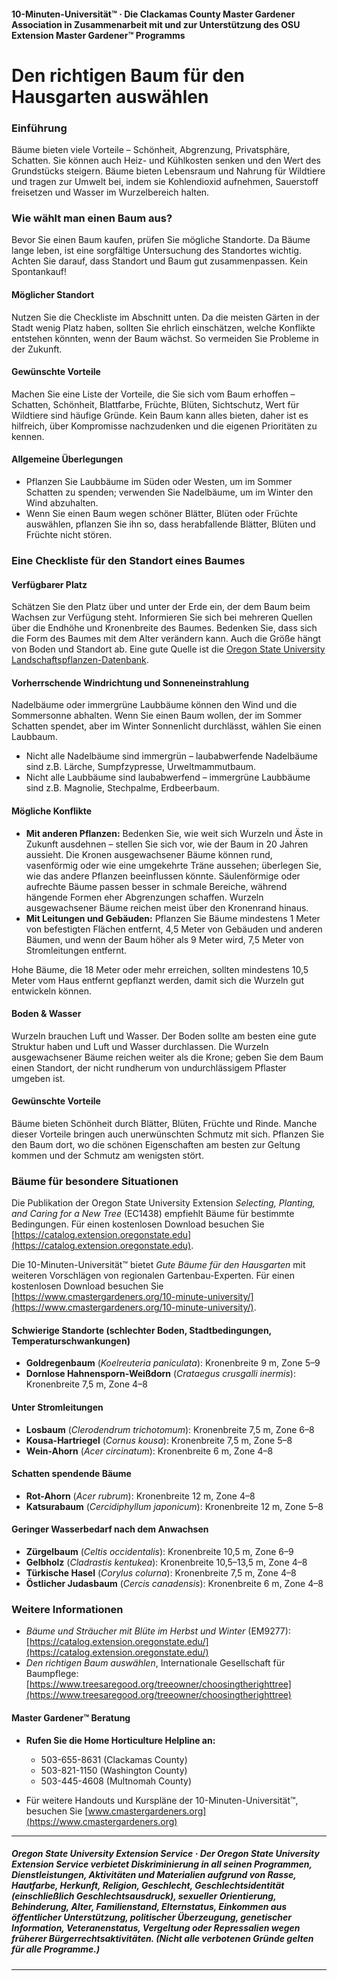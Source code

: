 #### 10-Minuten-Universität™ · Die Clackamas County Master Gardener Association in Zusammenarbeit mit und zur Unterstützung des OSU Extension Master Gardener™ Programms

# Den richtigen Baum für den Hausgarten auswählen

### Einführung

Bäume bieten viele Vorteile – Schönheit, Abgrenzung, Privatsphäre, Schatten. Sie können auch Heiz- und Kühlkosten senken und den Wert des Grundstücks steigern. Bäume bieten Lebensraum und Nahrung für Wildtiere und tragen zur Umwelt bei, indem sie Kohlendioxid aufnehmen, Sauerstoff freisetzen und Wasser im Wurzelbereich halten.

### Wie wählt man einen Baum aus?

Bevor Sie einen Baum kaufen, prüfen Sie mögliche Standorte. Da Bäume lange leben, ist eine sorgfältige Untersuchung des Standortes wichtig. Achten Sie darauf, dass Standort und Baum gut zusammenpassen. Kein Spontankauf!

#### Möglicher Standort

Nutzen Sie die Checkliste im Abschnitt unten. Da die meisten Gärten in der Stadt wenig Platz haben, sollten Sie ehrlich einschätzen, welche Konflikte entstehen könnten, wenn der Baum wächst. So vermeiden Sie Probleme in der Zukunft.

#### Gewünschte Vorteile

Machen Sie eine Liste der Vorteile, die Sie sich vom Baum erhoffen – Schatten, Schönheit, Blattfarbe, Früchte, Blüten, Sichtschutz, Wert für Wildtiere sind häufige Gründe. Kein Baum kann alles bieten, daher ist es hilfreich, über Kompromisse nachzudenken und die eigenen Prioritäten zu kennen.

#### Allgemeine Überlegungen

- Pflanzen Sie Laubbäume im Süden oder Westen, um im Sommer Schatten zu spenden; verwenden Sie Nadelbäume, um im Winter den Wind abzuhalten.
- Wenn Sie einen Baum wegen schöner Blätter, Blüten oder Früchte auswählen, pflanzen Sie ihn so, dass herabfallende Blätter, Blüten und Früchte nicht stören.

### Eine Checkliste für den Standort eines Baumes

#### Verfügbarer Platz

Schätzen Sie den Platz über und unter der Erde ein, der dem Baum beim Wachsen zur Verfügung steht. Informieren Sie sich bei mehreren Quellen über die Endhöhe und Kronenbreite des Baumes. Bedenken Sie, dass sich die Form des Baumes mit dem Alter verändern kann. Auch die Größe hängt von Boden und Standort ab. Eine gute Quelle ist die [Oregon State University Landschaftspflanzen-Datenbank](https://landscapeplants.oregonstate.edu/).

#### Vorherrschende Windrichtung und Sonneneinstrahlung

Nadelbäume oder immergrüne Laubbäume können den Wind und die Sommersonne abhalten. Wenn Sie einen Baum wollen, der im Sommer Schatten spendet, aber im Winter Sonnenlicht durchlässt, wählen Sie einen Laubbaum.

- Nicht alle Nadelbäume sind immergrün – laubabwerfende Nadelbäume sind z.B. Lärche, Sumpfzypresse, Urweltmammutbaum.
- Nicht alle Laubbäume sind laubabwerfend – immergrüne Laubbäume sind z.B. Magnolie, Stechpalme, Erdbeerbaum.

#### Mögliche Konflikte

- **Mit anderen Pflanzen:** Bedenken Sie, wie weit sich Wurzeln und Äste in Zukunft ausdehnen – stellen Sie sich vor, wie der Baum in 20 Jahren aussieht. Die Kronen ausgewachsener Bäume können rund, vasenförmig oder wie eine umgekehrte Träne aussehen; überlegen Sie, wie das andere Pflanzen beeinflussen könnte. Säulenförmige oder aufrechte Bäume passen besser in schmale Bereiche, während hängende Formen eher Abgrenzungen schaffen. Wurzeln ausgewachsener Bäume reichen meist über den Kronenrand hinaus.
- **Mit Leitungen und Gebäuden:** Pflanzen Sie Bäume mindestens 1 Meter von befestigten Flächen entfernt, 4,5 Meter von Gebäuden und anderen Bäumen, und wenn der Baum höher als 9 Meter wird, 7,5 Meter von Stromleitungen entfernt.

Hohe Bäume, die 18 Meter oder mehr erreichen, sollten mindestens 10,5 Meter vom Haus entfernt gepflanzt werden, damit sich die Wurzeln gut entwickeln können.

#### Boden & Wasser

Wurzeln brauchen Luft und Wasser. Der Boden sollte am besten eine gute Struktur haben und Luft und Wasser durchlassen. Die Wurzeln ausgewachsener Bäume reichen weiter als die Krone; geben Sie dem Baum einen Standort, der nicht rundherum von undurchlässigem Pflaster umgeben ist.

#### Gewünschte Vorteile

Bäume bieten Schönheit durch Blätter, Blüten, Früchte und Rinde. Manche dieser Vorteile bringen auch unerwünschten Schmutz mit sich. Pflanzen Sie den Baum dort, wo die schönen Eigenschaften am besten zur Geltung kommen und der Schmutz am wenigsten stört.

### Bäume für besondere Situationen

Die Publikation der Oregon State University Extension *Selecting, Planting, and Caring for a New Tree* (EC1438) empfiehlt Bäume für bestimmte Bedingungen. Für einen kostenlosen Download besuchen Sie [https://catalog.extension.oregonstate.edu](https://catalog.extension.oregonstate.edu).

Die 10-Minuten-Universität™ bietet *Gute Bäume für den Hausgarten* mit weiteren Vorschlägen von regionalen Gartenbau-Experten. Für einen kostenlosen Download besuchen Sie [https://www.cmastergardeners.org/10-minute-university/](https://www.cmastergardeners.org/10-minute-university/).

#### Schwierige Standorte (schlechter Boden, Stadtbedingungen, Temperaturschwankungen)

- **Goldregenbaum** (*Koelreuteria paniculata*): Kronenbreite 9 m, Zone 5–9
- **Dornlose Hahnensporn-Weißdorn** (*Crataegus crusgalli inermis*): Kronenbreite 7,5 m, Zone 4–8

#### Unter Stromleitungen

- **Losbaum** (*Clerodendrum trichotomum*): Kronenbreite 7,5 m, Zone 6–8
- **Kousa-Hartriegel** (*Cornus kousa*): Kronenbreite 7,5 m, Zone 5–8
- **Wein-Ahorn** (*Acer circinatum*): Kronenbreite 6 m, Zone 4–8

#### Schatten spendende Bäume

- **Rot-Ahorn** (*Acer rubrum*): Kronenbreite 12 m, Zone 4–8
- **Katsurabaum** (*Cercidiphyllum japonicum*): Kronenbreite 12 m, Zone 5–8

#### Geringer Wasserbedarf nach dem Anwachsen

- **Zürgelbaum** (*Celtis occidentalis*): Kronenbreite 10,5 m, Zone 6–9
- **Gelbholz** (*Cladrastis kentukea*): Kronenbreite 10,5–13,5 m, Zone 4–8
- **Türkische Hasel** (*Corylus colurna*): Kronenbreite 7,5 m, Zone 4–8
- **Östlicher Judasbaum** (*Cercis canadensis*): Kronenbreite 6 m, Zone 4–8

### Weitere Informationen

- *Bäume und Sträucher mit Blüte im Herbst und Winter* (EM9277): [https://catalog.extension.oregonstate.edu/](https://catalog.extension.oregonstate.edu/)
- *Den richtigen Baum auswählen*, Internationale Gesellschaft für Baumpflege: [https://www.treesaregood.org/treeowner/choosingtherighttree](https://www.treesaregood.org/treeowner/choosingtherighttree)

#### Master Gardener™ Beratung

- **Rufen Sie die Home Horticulture Helpline an:**
  - 503-655-8631 (Clackamas County)
  - 503-821-1150 (Washington County)
  - 503-445-4608 (Multnomah County)

- Für weitere Handouts und Kurspläne der 10-Minuten-Universität™, besuchen Sie [www.cmastergardeners.org](https://www.cmastergardeners.org)

---

##### Oregon State University Extension Service · Der Oregon State University Extension Service verbietet Diskriminierung in all seinen Programmen, Dienstleistungen, Aktivitäten und Materialien aufgrund von Rasse, Hautfarbe, Herkunft, Religion, Geschlecht, Geschlechtsidentität (einschließlich Geschlechtsausdruck), sexueller Orientierung, Behinderung, Alter, Familienstand, Elternstatus, Einkommen aus öffentlicher Unterstützung, politischer Überzeugung, genetischer Information, Veteranenstatus, Vergeltung oder Repressalien wegen früherer Bürgerrechtsaktivitäten. (Nicht alle verbotenen Gründe gelten für alle Programme.)
---